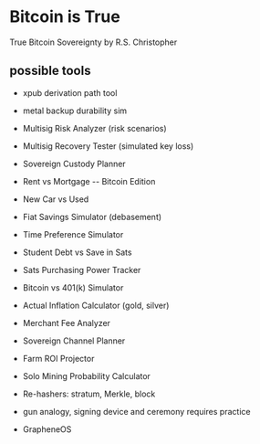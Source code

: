 # Bitcoin is True
True Bitcoin Sovereignty 
by R.S. Christopher


## possible tools

+ xpub derivation path tool
+ metal backup durability sim
+ Multisig Risk Analyzer (risk scenarios)
+ Multisig Recovery Tester (simulated key loss)
+ Sovereign Custody Planner

+ Rent vs Mortgage -- Bitcoin Edition
+ New Car vs Used
+ Fiat Savings Simulator (debasement)
+ Time Preference Simulator
+ Student Debt vs Save in Sats
+ Sats Purchasing Power Tracker
+ Bitcoin vs 401(k) Simulator
+ Actual Inflation Calculator (gold, silver)

+ Merchant Fee Analyzer
+ Sovereign Channel Planner

+ Farm ROI Projector
+ Solo Mining Probability Calculator
+ Re-hashers: stratum, Merkle, block

+ gun analogy, signing device and ceremony requires practice
+ GrapheneOS


<!--
Lord Jesus Christ
Son of God
Have mercy on me, a sinner
-->







